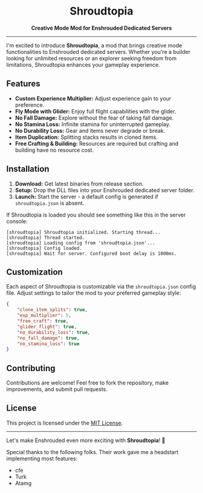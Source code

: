 <center>

<h1>Shroudtopia</h1>
<b>Creative Mode Mod for Enshrouded Dedicated Servers</b>

</center>
<hr/>

I'm excited to introduce **Shroudtopia**, a mod that brings creative mode functionalities to Enshrouded dedicated servers. Whether you're a builder looking for unlimited resources or an explorer seeking freedom from limitations, Shroudtopia enhances your gameplay experience.

## Features

- **Custom Experience Multiplier:** Adjust experience gain to your preference.
- **Fly Mode with Glider:** Enjoy full flight capabilities with the glider.
- **No Fall Damage:** Explore without the fear of taking fall damage.
- **No Stamina Loss:** Infinite stamina for uninterrupted gameplay.
- **No Durability Loss:** Gear and items never degrade or break.
- **Item Duplication:** Splitting stacks results in cloned items.
- **Free Crafting & Building:** Resources are required but crafting and building have no resource cost.

## Installation

1. **Download:** Get latest binaries from release section.
2. **Setup:** Drop the DLL files into your Enshrouded dedicated server folder.
3. **Launch:** Start the server - a default config is generated if `shroudtopia.json` is absent.

If Shroudtopia is loaded you should see something like this in the server console:
```
[shroudtopia] Shroudtopia initialized. Starting thread...
[shroudtopia] Thread started.
[shroudtopia] Loading config from 'shroudtopia.json'...
[shroudtopia] Config loaded.
[shroudtopia] Wait for server. Configured boot delay is 1000ms.
```

## Customization

Each aspect of Shroudtopia is customizable via the `shroudtopia.json` config file. Adjust settings to tailor the mod to your preferred gameplay style:

```json
{
    "clone_item_splits": true,
    "exp_multiplier": 5,
    "free_craft": true,
    "glider_flight": true,
    "no_durability_loss": true,
    "no_fall_damage": true,
    "no_stamina_loss": true
}
```

## Contributing
Contributions are welcome! Feel free to fork the repository, make improvements, and submit pull requests.

## License
This project is licensed under the [MIT License](#).

<hr />

Let's make Enshrouded even more exciting with **Shroudtopia**! 🌟

Special thanks to the following folks. Their work gave me a headstart implementing most features:

- cfe
- Turk
- Atamg